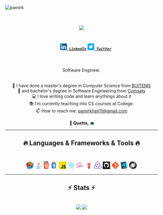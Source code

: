 


<p align="left"> <img src="https://komarev.com/ghpvc/?username=pamirk&label=Profile%20views&color=ff69b4&style=flat" alt="pamirk" />



<h1 align="center">
  <a href="https://git.io/typing-svg">
    <img src="https://readme-typing-svg.herokuapp.com/?lines=Hello,+There!+👋;I'm+Pamir+khan+Kakar...;&center=true&size=30">
  </a>
</h1>

<h5 align="center">
  <code>
    <a href="https://www.linkedin.com/in/pamirkhan/" title="LinkedIn Profile"><img width="22" src="images/linkedin.svg"> LinkedIn</a></code>
  <code><a href="https://twitter.com/pamirkk" title="Twitter Profile"><img width="22" src="images/twitter.png"> Twitter</a></code>
</h5>

<br>
<p align="center">
  Software Engineer. <br /> 
  <br>  
   <br>
  🔬 I have done a master's degree in Computer Science from <a href="https://www.buitms.edu.pk/">BUITEMS</a>  <br>
  🔬 and bachelor's degree in Software Engineering from <a href="https://www.comsats.edu.pk/">Comsats</a>
  <br>
  💻 I love writing code and learn anythings about it
  <br>  
  📚 I’m currently teaching into CS courses at College.
  <br>
  📫 How to reach me: <a href="mailto: pamirkhan11@gmail.com">pamirkhan11@gmail.com</a>
  <br><br>
  📍 <b>Quetta, <img src="images/pakistan.svg" width="13"/></b>
</p>





<hr>
<h2 align="center">🔥 Languages & Frameworks & Tools  🔥</h2>
<br>
<p align="center">
  <code><img title="Problem Solving" height="25" src="images/problemSolving.png"></code>
  <code><img title="Java" height="25" src="images/java-original.svg"></code>
  <code><img title="HTML5" height="25" src="images/html5.svg"></code>
  <code><img title="CSS" height="25" src="images/css.svg"></code>
  <code><img title="Javascript" height="25" src="images/javascript.svg"></code>
  <code><img title="React" height="25" src="images/react-original.svg"></code>
  <code><img title="SASS" height="25" src="images/sass.svg"></code>
  <code><img title="Gulp" height="25" src="images/gulp.svg"></code>
  <code><img title="Redux" height="25" src="images/redux.svg"></code>
  <code><img title="GitHub" height="25" src="images/github.svg"></code>
  <code><img title="Git" height="25" src="images/git-original.svg"></code>
  <!-- <code><img title="PostgreSQL" height="25" src="images/postgresql.svg"></code> -->
  <code><img title="Visual Studio Code" height="25" src="images/vscode.png"></code>
  <code><img title="JSON" height="25" src="images/json.svg"></code>

</p>
<hr>

<h2 align="center">⚡ Stats ⚡</h2>
<br>

<div align=center>

<a href="https://github.com/pamirk">
<img height="165em" src="https://bad-apple-github-readme.vercel.app/api?show_bg=1&username=pamirk&show_icons=true&theme=gotham" />
</a>
<a href="https://github.com/pamirk">
<img height="165em" src="https://github-readme-streak-stats.herokuapp.com?user=pamirk&theme=buefy-dark&hide_border=true&border_radius=0&date_format=j%20M%5B%20Y%5D&background=0D1117&stroke=313F56&ring=601BDD&fire=2D5CDD&currStreakNum=2DB4DD&sideNums=1B96DD&sideLabels=077ADD&currStreakLabel=5C07DD" />
</a>

</div>
